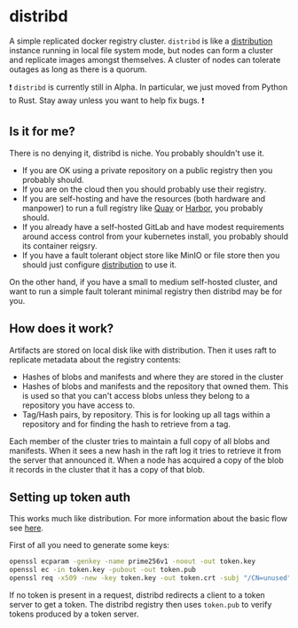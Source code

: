 # distribd

A simple replicated docker registry cluster. `distribd` is like a [distribution](https://github.com/docker/distribution/) instance running in local file system mode, but nodes can form a cluster and replicate images amongst themselves. A cluster of nodes can tolerate outages as long as there is a quorum.

:exclamation: `distribd` is currently still in Alpha. In particular, we just moved from Python to Rust. Stay away unless you want to help fix bugs. :exclamation:

## Is it for me?

There is no denying it, distribd is niche. You probably shouldn't use it.

* If you are OK using a private repository on a public registry then you probably should.
* If you are on the cloud then you should probably use their registry.
* If you are self-hosting and have the resources (both hardware and manpower) to run a full registry like [Quay](https://www.openshift.com/products/quay) or [Harbor](https://goharbor.io/), you probably should.
* If you already have a self-hosted GitLab and have modest requirements around access control from your kubernetes install, you probably should its container reigsry.
* If you have a fault tolerant object store like MinIO or file store then you should just configure [distribution](https://github.com/docker/distribution/) to use it.

On the other hand, if you have a small to medium self-hosted cluster, and want to run a simple fault tolerant minimal registry then distribd may be for you.

## How does it work?

Artifacts are stored on local disk like with distribution. Then it uses raft to replicate metadata about the registry contents:

* Hashes of blobs and manifests and where they are stored in the cluster
* Hashes of blobs and manifests and the repository that owned them. This is used so that you can't access blobs unless they belong to a repository you have access to.
* Tag/Hash pairs, by repository. This is for looking up all tags within a repository and for finding the hash to retrieve from a tag.

Each member of the cluster tries to maintain a full copy of all blobs and manifests. When it sees a new hash in the raft log it tries to retrieve it from the server that announced it. When a node has acquired a copy of the blob it records in the cluster that it has a copy of that blob.

## Setting up token auth

This works much like distribution. For more information about the basic flow see [here](https://docs.docker.com/registry/spec/auth/token/).

First of all you need to generate some keys:

```bash
openssl ecparam -genkey -name prime256v1 -noout -out token.key
openssl ec -in token.key -pubout -out token.pub
openssl req -x509 -new -key token.key -out token.crt -subj "/CN=unused"
```

If no token is present in a request, distribd redirects a client to a token server to get a token. The distribd registry then uses `token.pub` to verify tokens produced by a token server.
